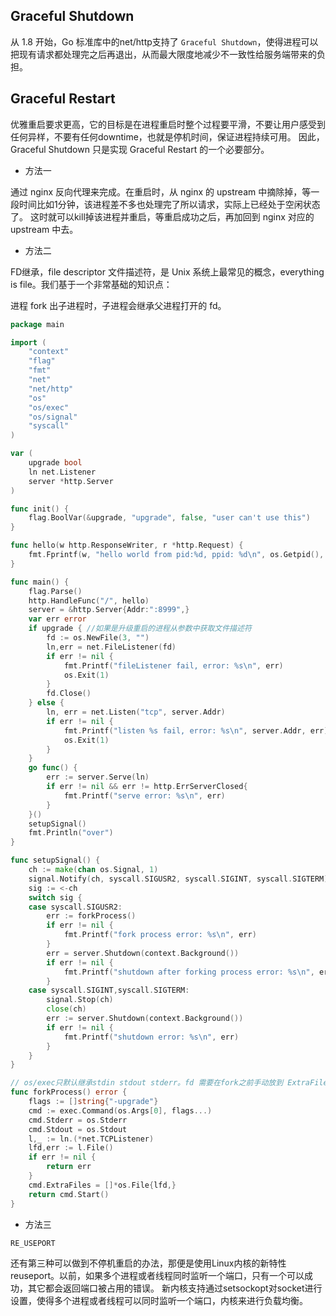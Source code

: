 ## Graceful Shutdown
从 1.8 开始，Go 标准库中的net/http支持了 `Graceful Shutdown`，使得进程可以把现有请求都处理完之后再退出，从而最大限度地减少不一致性给服务端带来的负担。

## Graceful Restart
优雅重启要求更高，它的目标是在进程重启时整个过程要平滑，不要让用户感受到任何异样，不要有任何downtime，也就是停机时间，保证进程持续可用。
因此，Graceful Shutdown 只是实现 Graceful Restart 的一个必要部分。

* 方法一

通过 nginx 反向代理来完成。在重启时，从 nginx 的 upstream 中摘除掉，等一段时间比如1分钟，该进程差不多也处理完了所以请求，实际上已经处于空闲状态了。
这时就可以kill掉该进程并重启，等重启成功之后，再加回到 nginx 对应的 upstream 中去。

* 方法二

FD继承，file descriptor 文件描述符，是 Unix 系统上最常见的概念，everything is file。我们基于一个非常基础的知识点：

进程 fork 出子进程时，子进程会继承父进程打开的 fd。

```go
package main

import (
    "context"
    "flag"
    "fmt"
    "net"
    "net/http"
    "os"
    "os/exec"
    "os/signal"
    "syscall"
)

var (
    upgrade bool
    ln net.Listener
    server *http.Server
)

func init() {
    flag.BoolVar(&upgrade, "upgrade", false, "user can't use this")
}

func hello(w http.ResponseWriter, r *http.Request) {
    fmt.Fprintf(w, "hello world from pid:%d, ppid: %d\n", os.Getpid(), os.Getppid())
}

func main() {
    flag.Parse()
    http.HandleFunc("/", hello)
    server = &http.Server{Addr:":8999",}
    var err error
    if upgrade { //如果是升级重启的进程从参数中获取文件描述符
        fd := os.NewFile(3, "")
        ln,err = net.FileListener(fd)
        if err != nil {
            fmt.Printf("fileListener fail, error: %s\n", err)
            os.Exit(1)
        }
        fd.Close()
    } else {
        ln, err = net.Listen("tcp", server.Addr)
        if err != nil {
            fmt.Printf("listen %s fail, error: %s\n", server.Addr, err)
            os.Exit(1)
        }
    }
    go func() {
        err := server.Serve(ln)
        if err != nil && err != http.ErrServerClosed{
            fmt.Printf("serve error: %s\n", err)
        }
    }()
    setupSignal()
    fmt.Println("over")
}

func setupSignal() {
    ch := make(chan os.Signal, 1)
    signal.Notify(ch, syscall.SIGUSR2, syscall.SIGINT, syscall.SIGTERM)
    sig := <-ch
    switch sig {
    case syscall.SIGUSR2:
        err := forkProcess()
        if err != nil {
            fmt.Printf("fork process error: %s\n", err)
        }
        err = server.Shutdown(context.Background())
        if err != nil {
            fmt.Printf("shutdown after forking process error: %s\n", err)
        }
    case syscall.SIGINT,syscall.SIGTERM:
        signal.Stop(ch)
        close(ch)
        err := server.Shutdown(context.Background())
        if err != nil {
            fmt.Printf("shutdown error: %s\n", err)
        }
    }
}

// os/exec只默认继承stdin stdout stderr。fd 需要在fork之前手动放到 ExtraFiles 中。fd 的序号从3开始。
func forkProcess() error {
    flags := []string{"-upgrade"}
    cmd := exec.Command(os.Args[0], flags...)
    cmd.Stderr = os.Stderr
    cmd.Stdout = os.Stdout
    l,_ := ln.(*net.TCPListener)
    lfd,err := l.File()
    if err != nil {
        return err
    }
    cmd.ExtraFiles = []*os.File{lfd,}
    return cmd.Start()
}
```

* 方法三

`RE_USEPORT`

还有第三种可以做到不停机重启的办法，那便是使用Linux内核的新特性reuseport。以前，如果多个进程或者线程同时监听一个端口，只有一个可以成功，其它都会返回端口被占用的错误。
新内核支持通过setsockopt对socket进行设置，使得多个进程或者线程可以同时监听一个端口，内核来进行负载均衡。
